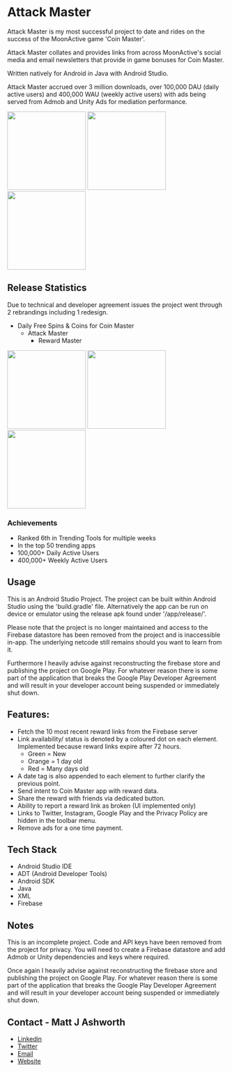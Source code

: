 
# Attack Master

Attack Master is my most successful project to date and rides on the success of the MoonActive game 'Coin Master'.

Attack Master collates and provides links from across MoonActive's social media and email newsletters that provide in game bonuses for Coin Master. 

Written natively for Android in Java with Android Studio. 

Attack Master accrued over 3 million downloads, over 100,000 DAU (daily active users) and 400,000 WAU (weekly active users) with ads being served from Admob and Unity Ads for mediation performance.


<p float="left">
  <img src="https://github.com/MattJAshworth/AttackMaster/media/device-2020-05-19-135209.png?raw=true" width="180" />
  <img src="https:/github.com/MattJAshworth/AttackMaster/media/device-2020-05-19-135523.png?raw=true" width="180" /> 
  <img src="https://github.com/MattJAshworth/AttackMaster/media/device-2020-05-19-135156.png?raw=true" width="180" />
</p>

## Release Statistics

Due to technical and developer agreement issues the project went through 2 rebrandings including 1 redesign.

- Daily Free Spins & Coins for Coin Master
	- Attack Master
		- Reward Master
		
<p float="left">
  <img src="https://github.com/MattJAshworth/AttackMaster/master/media/de8434a54232f1296d66972ecc092ee3133f95c64dc428809c5ead2a04e66995.jpg?raw=true" width="180" />
  <img src="https://github.com/MattJAshworth/AttackMaster/master/media/c2bad6e7c98bf53c76462457db9a9d2d737d60387725cbdfe78ce2f4cdb5a8ad.jpg?raw=true" width="180" /> 
  <img src="https://github.com/MattJAshworth/AttackMaster/master/media/5cef12052328d7995ec5e44b2b3eb8bb802291ee33b322a35d95cf7065a25249.jpg?raw=true" width="180" />
</p>

### Achievements
* Ranked 6th in Trending Tools for multiple weeks
* In the top 50 trending apps
* 100,000+ Daily Active Users
* 400,000+ Weekly Active Users

## Usage

This is an Android Studio Project. The project can be built within Android Studio using the 'build.gradle' file. Alternatively the app can be run on device or emulator using the release apk found under '/app/release/'. 

Please note that the project is no longer maintained and access to the Firebase datastore has been removed from the project and is inaccessible in-app. The underlying netcode still remains should you want to learn from it. 

Furthermore I heavily advise against reconstructing the firebase store and publishing the project on Google Play. For whatever reason there is some part of the application that breaks the Google Play Developer Agreement and will result in your developer account being suspended or immediately shut down.

## Features:
* Fetch the 10 most recent reward links from the Firebase server
* Link availability/ status is denoted by a coloured dot on each element. Implemented because reward links expire after 72 hours.
	* Green = New
	* Orange = 1 day old
	* Red = Many days old
* A date tag is also appended to each element to further clarify the previous point.
* Send intent to Coin Master app with reward data.
* Share the reward with friends via dedicated button.
* Ability to report a reward link as broken (UI implemented only)
* Links to Twitter, Instagram, Google Play and the Privacy Policy are hidden in the toolbar menu.
* Remove ads for a one time payment.

## Tech Stack
* Android Studio IDE
* ADT (Android Developer Tools)
* Android SDK
* Java
* XML
* Firebase

## Notes
This is an incomplete project. Code and API keys have been removed from the project for privacy. You will need to create a Firebase datastore and add Admob or Unity dependencies and keys where required. 

Once again I heavily advise against reconstructing the firebase store and publishing the project on Google Play. For whatever reason there is some part of the application that breaks the Google Play Developer Agreement and will result in your developer account being suspended or immediately shut down.

## Contact - Matt J Ashworth
* [Linkedin](https://linkedin.com/in/MattJAshworth)
* [Twitter](https://twitter.com/MattJAshworth)
* [Email](mailto:contact@mattjashworth.xyz)
* [Website](https://mattjashworth.xyz)
